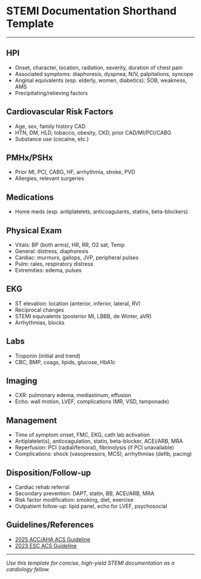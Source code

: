 # STEMI Documentation Shorthand Template

---

## HPI
- Onset, character, location, radiation, severity, duration of chest pain
- Associated symptoms: diaphoresis, dyspnea, N/V, palpitations, syncope
- Anginal equivalents (esp. elderly, women, diabetics): SOB, weakness, AMS
- Precipitating/relieving factors

## Cardiovascular Risk Factors
- Age, sex, family history CAD
- HTN, DM, HLD, tobacco, obesity, CKD, prior CAD/MI/PCI/CABG
- Substance use (cocaine, etc.)

## PMHx/PSHx
- Prior MI, PCI, CABG, HF, arrhythmia, stroke, PVD
- Allergies, relevant surgeries

## Medications
- Home meds (esp. antiplatelets, anticoagulants, statins, beta-blockers)

## Physical Exam
- Vitals: BP (both arms), HR, RR, O2 sat, Temp
- General: distress, diaphoresis
- Cardiac: murmurs, gallops, JVP, peripheral pulses
- Pulm: rales, respiratory distress
- Extremities: edema, pulses

## EKG
- ST elevation: location (anterior, inferior, lateral, RV)
- Reciprocal changes
- STEMI equivalents (posterior MI, LBBB, de Winter, aVR)
- Arrhythmias, blocks

## Labs
- Troponin (initial and trend)
- CBC, BMP, coags, lipids, glucose, HbA1c

## Imaging
- CXR: pulmonary edema, mediastinum, effusion
- Echo: wall motion, LVEF, complications (MR, VSD, tamponade)

## Management
- Time of symptom onset, FMC, EKG, cath lab activation
- Antiplatelet(s), anticoagulation, statin, beta-blocker, ACEi/ARB, MRA
- Reperfusion: PCI (radial/femoral), fibrinolysis (if PCI unavailable)
- Complications: shock (vasopressors, MCS), arrhythmias (defib, pacing)

## Disposition/Follow-up
- Cardiac rehab referral
- Secondary prevention: DAPT, statin, BB, ACEi/ARB, MRA
- Risk factor modification: smoking, diet, exercise
- Outpatient follow-up: lipid panel, echo for LVEF, psychosocial

## Guidelines/References
- [2025 ACC/AHA ACS Guideline](https://www.jacc.org/guidelines/acute-coronary-syndromes)
- [2023 ESC ACS Guideline](https://academic.oup.com/eurheartj/article/44/38/3720/7243210)

---
*Use this template for concise, high-yield STEMI documentation as a cardiology fellow.*
